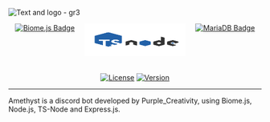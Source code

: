 ![Text and logo - gr3](https://github.com/user-attachments/assets/0eca5a0a-8356-4e4d-b575-07c758231e66)

<div align="center" style="display: flex; justify-content: center; gap: 20px; flex-wrap: wrap;">

<a href="https://biomejs.dev" target="_blank" rel="noopener noreferrer">
  <img src="https://biomejs.dev/_astro/banner-dark.Dl3moAyv_1gWyyh.webp" alt="Biome.js Badge" width="200" height="50" />
</a>

<a href="https://github.com/TypeStrong/ts-node" target="_blank" rel="noopener noreferrer">
  <img src="https://github.com/TypeStrong/ts-node/raw/main/logo.svg?sanitize=true" alt="ts-node Badge" width="200" height="65" />
</a>

<a href="https://mariadb.org/" target="_blank" rel="noopener noreferrer">
  <img src="https://mariadb.org/wp-content/themes/twentynineteen-child/icons/mariadb_org_rgb_h.svg" alt="MariaDB Badge" width="200" height="65" />
</a>

</div>


<br>

<div align="center">

[![License][shield-repo-license]][repo-license] 
[![Version][shield-repo-latest]][repo-latest]  

</div>

---

Amethyst is a discord bot developed by Purple_Creativity, using Biome.js, Node.js, TS-Node and Express.js.

[shield-repo-license]: https://img.shields.io/github/license/PurpleCreativity/Amethyst
[shield-repo-latest]: https://img.shields.io/github/v/release/PurpleCreativity/Amethyst?color=7a39fb

[repo-license]: https://github.com/PurpleCreativity/Amethyst/blob/main/LICENSE
[repo-latest]: https://github.com/PurpleCreativity/Amethyst/releases/latest
